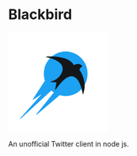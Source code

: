 # Blackbird

<img src="./images/logo.png" width="200" alt="Blackbird Logo">

An unofficial Twitter client in node js.